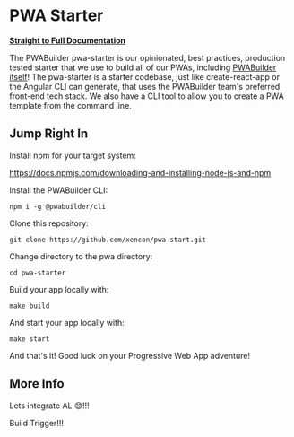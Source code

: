 # PWA Starter

[**Straight to Full Documentation**](https://docs.pwabuilder.com/#/starter/quick-start)

The PWABuilder pwa-starter is our opinionated, best practices, production tested starter that we use to build all of our PWAs, including [PWABuilder itself](https://blog.pwabuilder.com/posts/introducing-the-brand-new-pwa-builder/)! The pwa-starter is a starter codebase, just like create-react-app or the Angular CLI can generate, that uses the PWABuilder team&#39;s preferred front-end tech stack. We also have a CLI tool to allow you to create a PWA template from the command line.

## Jump Right In

Install npm for your target system:

https://docs.npmjs.com/downloading-and-installing-node-js-and-npm

Install the PWABuilder CLI:

`npm i -g @pwabuilder/cli`

Clone this repository:

`git clone https://github.com/xencon/pwa-start.git`

Change directory to the pwa directory:

`cd pwa-starter`

Build your app locally with:

`make build`

And start your app locally with:

`make start`

And that's it! Good luck on your Progressive Web App adventure!

## More Info

Lets integrate AL 😊!!!

Build Trigger!!!
